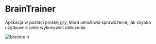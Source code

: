 # BrainTrainer

Aplikacja w postaci prostej gry, która umożliwia sprawdzenie, jak szybko użytkownik umie wykonywać obliczenia.

![braintrain](https://user-images.githubusercontent.com/45287688/48945170-aa9e5180-ef29-11e8-8f24-f9c76e194503.png)
